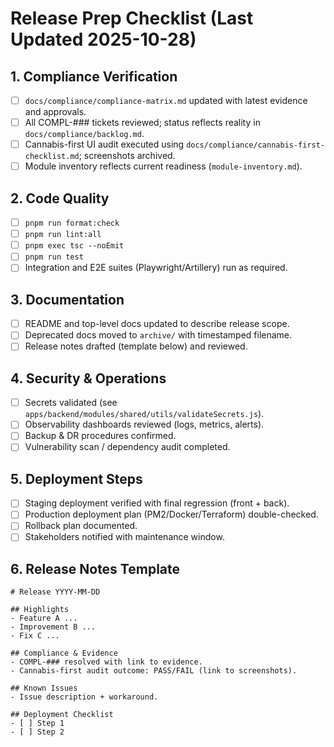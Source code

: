 # Release Prep Checklist (Last Updated 2025-10-28)

## 1. Compliance Verification

- [ ] `docs/compliance/compliance-matrix.md` updated with latest evidence and approvals.
- [ ] All COMPL-### tickets reviewed; status reflects reality in `docs/compliance/backlog.md`.
- [ ] Cannabis-first UI audit executed using `docs/compliance/cannabis-first-checklist.md`; screenshots archived.
- [ ] Module inventory reflects current readiness (`module-inventory.md`).

## 2. Code Quality

- [ ] `pnpm run format:check`
- [ ] `pnpm run lint:all`
- [ ] `pnpm exec tsc --noEmit`
- [ ] `pnpm run test`
- [ ] Integration and E2E suites (Playwright/Artillery) run as required.

## 3. Documentation

- [ ] README and top-level docs updated to describe release scope.
- [ ] Deprecated docs moved to `archive/` with timestamped filename.
- [ ] Release notes drafted (template below) and reviewed.

## 4. Security & Operations

- [ ] Secrets validated (see `apps/backend/modules/shared/utils/validateSecrets.js`).
- [ ] Observability dashboards reviewed (logs, metrics, alerts).
- [ ] Backup & DR procedures confirmed.
- [ ] Vulnerability scan / dependency audit completed.

## 5. Deployment Steps

- [ ] Staging deployment verified with final regression (front + back).
- [ ] Production deployment plan (PM2/Docker/Terraform) double-checked.
- [ ] Rollback plan documented.
- [ ] Stakeholders notified with maintenance window.

## 6. Release Notes Template

```
# Release YYYY-MM-DD

## Highlights
- Feature A ...
- Improvement B ...
- Fix C ...

## Compliance & Evidence
- COMPL-### resolved with link to evidence.
- Cannabis-first audit outcome: PASS/FAIL (link to screenshots).

## Known Issues
- Issue description + workaround.

## Deployment Checklist
- [ ] Step 1
- [ ] Step 2
```
